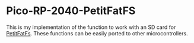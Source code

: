 # Pico-RP-2040-PetitFatFS

This is my implementation of the function to work with an SD card for [PetitFatFs](https://elm-chan.org/fsw/ff/00index_p.html). 
These functions can be easily ported to other microcontrollers. 
